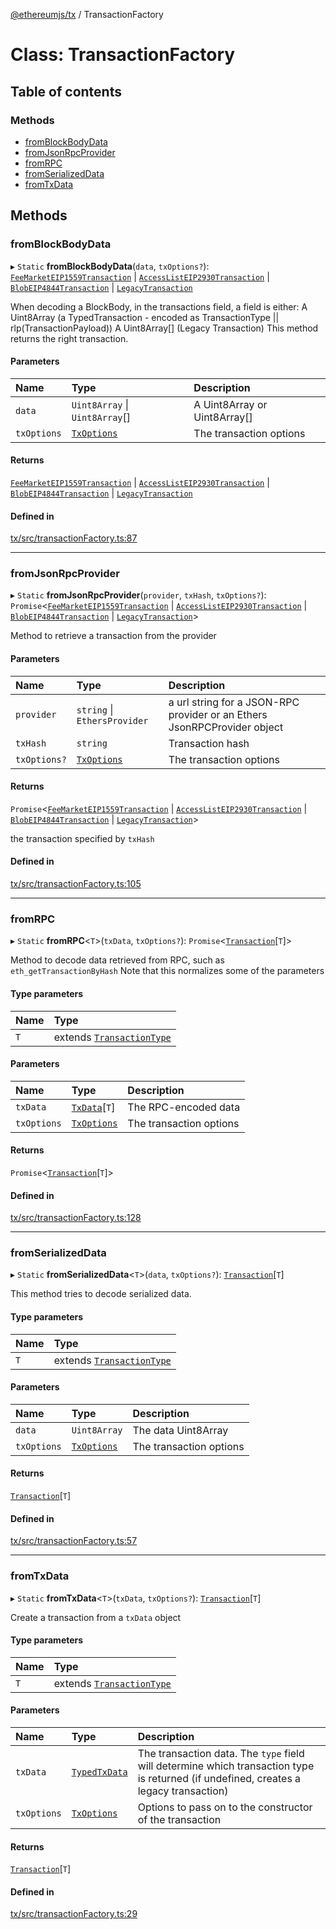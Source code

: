[@ethereumjs/tx](../README.md) / TransactionFactory

# Class: TransactionFactory

## Table of contents

### Methods

- [fromBlockBodyData](TransactionFactory.md#fromblockbodydata)
- [fromJsonRpcProvider](TransactionFactory.md#fromjsonrpcprovider)
- [fromRPC](TransactionFactory.md#fromrpc)
- [fromSerializedData](TransactionFactory.md#fromserializeddata)
- [fromTxData](TransactionFactory.md#fromtxdata)

## Methods

### fromBlockBodyData

▸ `Static` **fromBlockBodyData**(`data`, `txOptions?`): [`FeeMarketEIP1559Transaction`](FeeMarketEIP1559Transaction.md) \| [`AccessListEIP2930Transaction`](AccessListEIP2930Transaction.md) \| [`BlobEIP4844Transaction`](BlobEIP4844Transaction.md) \| [`LegacyTransaction`](LegacyTransaction.md)

When decoding a BlockBody, in the transactions field, a field is either:
A Uint8Array (a TypedTransaction - encoded as TransactionType || rlp(TransactionPayload))
A Uint8Array[] (Legacy Transaction)
This method returns the right transaction.

#### Parameters

| Name | Type | Description |
| :------ | :------ | :------ |
| `data` | `Uint8Array` \| `Uint8Array`[] | A Uint8Array or Uint8Array[] |
| `txOptions` | [`TxOptions`](../interfaces/TxOptions.md) | The transaction options |

#### Returns

[`FeeMarketEIP1559Transaction`](FeeMarketEIP1559Transaction.md) \| [`AccessListEIP2930Transaction`](AccessListEIP2930Transaction.md) \| [`BlobEIP4844Transaction`](BlobEIP4844Transaction.md) \| [`LegacyTransaction`](LegacyTransaction.md)

#### Defined in

[tx/src/transactionFactory.ts:87](https://github.com/ethereumjs/ethereumjs-monorepo/blob/master/packages/tx/src/transactionFactory.ts#L87)

___

### fromJsonRpcProvider

▸ `Static` **fromJsonRpcProvider**(`provider`, `txHash`, `txOptions?`): `Promise`<[`FeeMarketEIP1559Transaction`](FeeMarketEIP1559Transaction.md) \| [`AccessListEIP2930Transaction`](AccessListEIP2930Transaction.md) \| [`BlobEIP4844Transaction`](BlobEIP4844Transaction.md) \| [`LegacyTransaction`](LegacyTransaction.md)\>

Method to retrieve a transaction from the provider

#### Parameters

| Name | Type | Description |
| :------ | :------ | :------ |
| `provider` | `string` \| `EthersProvider` | a url string for a JSON-RPC provider or an Ethers JsonRPCProvider object |
| `txHash` | `string` | Transaction hash |
| `txOptions?` | [`TxOptions`](../interfaces/TxOptions.md) | The transaction options |

#### Returns

`Promise`<[`FeeMarketEIP1559Transaction`](FeeMarketEIP1559Transaction.md) \| [`AccessListEIP2930Transaction`](AccessListEIP2930Transaction.md) \| [`BlobEIP4844Transaction`](BlobEIP4844Transaction.md) \| [`LegacyTransaction`](LegacyTransaction.md)\>

the transaction specified by `txHash`

#### Defined in

[tx/src/transactionFactory.ts:105](https://github.com/ethereumjs/ethereumjs-monorepo/blob/master/packages/tx/src/transactionFactory.ts#L105)

___

### fromRPC

▸ `Static` **fromRPC**<`T`\>(`txData`, `txOptions?`): `Promise`<[`Transaction`](../interfaces/Transaction.md)[`T`]\>

Method to decode data retrieved from RPC, such as `eth_getTransactionByHash`
Note that this normalizes some of the parameters

#### Type parameters

| Name | Type |
| :------ | :------ |
| `T` | extends [`TransactionType`](../enums/TransactionType.md) |

#### Parameters

| Name | Type | Description |
| :------ | :------ | :------ |
| `txData` | [`TxData`](../interfaces/TxData.md)[`T`] | The RPC-encoded data |
| `txOptions` | [`TxOptions`](../interfaces/TxOptions.md) | The transaction options |

#### Returns

`Promise`<[`Transaction`](../interfaces/Transaction.md)[`T`]\>

#### Defined in

[tx/src/transactionFactory.ts:128](https://github.com/ethereumjs/ethereumjs-monorepo/blob/master/packages/tx/src/transactionFactory.ts#L128)

___

### fromSerializedData

▸ `Static` **fromSerializedData**<`T`\>(`data`, `txOptions?`): [`Transaction`](../interfaces/Transaction.md)[`T`]

This method tries to decode serialized data.

#### Type parameters

| Name | Type |
| :------ | :------ |
| `T` | extends [`TransactionType`](../enums/TransactionType.md) |

#### Parameters

| Name | Type | Description |
| :------ | :------ | :------ |
| `data` | `Uint8Array` | The data Uint8Array |
| `txOptions` | [`TxOptions`](../interfaces/TxOptions.md) | The transaction options |

#### Returns

[`Transaction`](../interfaces/Transaction.md)[`T`]

#### Defined in

[tx/src/transactionFactory.ts:57](https://github.com/ethereumjs/ethereumjs-monorepo/blob/master/packages/tx/src/transactionFactory.ts#L57)

___

### fromTxData

▸ `Static` **fromTxData**<`T`\>(`txData`, `txOptions?`): [`Transaction`](../interfaces/Transaction.md)[`T`]

Create a transaction from a `txData` object

#### Type parameters

| Name | Type |
| :------ | :------ |
| `T` | extends [`TransactionType`](../enums/TransactionType.md) |

#### Parameters

| Name | Type | Description |
| :------ | :------ | :------ |
| `txData` | [`TypedTxData`](../README.md#typedtxdata) | The transaction data. The `type` field will determine which transaction type is returned (if undefined, creates a legacy transaction) |
| `txOptions` | [`TxOptions`](../interfaces/TxOptions.md) | Options to pass on to the constructor of the transaction |

#### Returns

[`Transaction`](../interfaces/Transaction.md)[`T`]

#### Defined in

[tx/src/transactionFactory.ts:29](https://github.com/ethereumjs/ethereumjs-monorepo/blob/master/packages/tx/src/transactionFactory.ts#L29)
